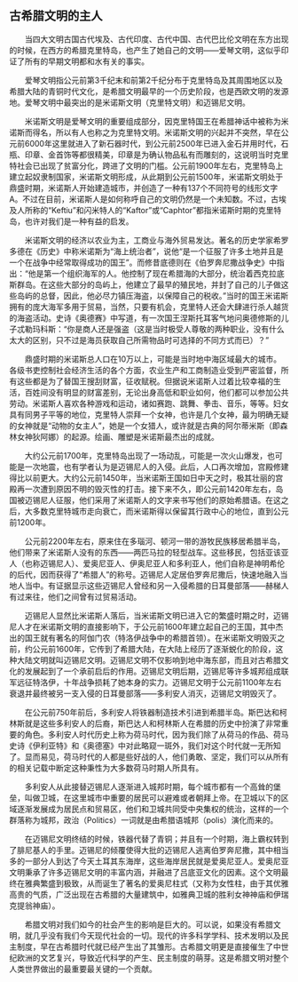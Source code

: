 ## 古希腊文明的主人

　　当四大文明古国古代埃及、古代印度、古代中国、古代巴比伦文明在东方出现的时候，在西方的希腊克里特岛，也产生了她自己的文明——爱琴文明，这似乎印证了所有的早期文明都和水有关的事实。

　　爱琴文明指公元前第3千纪末和前第2千纪分布于克里特岛及其周围地区以及希腊大陆的青铜时代文化，是希腊文明最早的一个历史阶段，也是西欧文明的发源地。爱琴文明中最突出的是米诺斯文明（克里特文明）和迈锡尼文明。

　　米诺斯文明是爱琴文明的重要组成部分，因克里特国王在希腊神话中被称为米诺斯而得名，所以有人也称之为克里特文明。米诺斯文明的兴起并不突然，早在公元前6000年这里就进入了新石器时代，到公元前2500年已进入金石并用时代，石瓶、印章、金首饰等都很精美，印章是为确认物品私有而雕刻的，这说明当时克里特社会已出现了贫富分化，跨进了文明的门槛。公元前1900年左右，克里特岛上建立起奴隶制国家，米诺斯文明形成，从此期到公元前1500年，米诺斯文明处于鼎盛时期，米诺斯人开始建造城市，并创造了一种有137个不同符号的线形文字A。不过在目前，米诺斯人是如何称呼自己的文明仍然是一个未知数。不过，古埃及人所称的“Keftiu”和闪米特人的“Kaftor”或“Caphtor”都指米诺斯时期的克里特岛，也许对我们是一种有益的启发。

　　米诺斯文明的经济以农业为主，工商业与海外贸易发达。著名的历史学家希罗多德在《历史》中称米诺斯为“海上统治者”，说他“是一个征服了许多土地并且是一个在战争中经常取得成功的国王”。而修昔底德则在《伯罗奔尼撒战争史》中指出：“他是第一个组织海军的人。他控制了现在希腊海的大部分，统治着西克拉底斯群岛。在这些大部分的岛屿上，他建立了最早的殖民地，并封了自己的儿子做这些岛屿的总督，因此，他必尽力镇压海盗，以保障自己的税收。”当时的国王米诺斯拥有的庞大海军多用于贸易，当然，只要有机会，克里特人还会大肆进行杀人越货的海盗活动。史诗《奥德赛》中写道，有一次国王涅斯托耳客气地问奥德修斯的儿子忒勒玛科斯：“你是商人还是强盗（这是当时极受人尊敬的两种职业，没有什么太大的区别，只不过是海员获取自己所需物品时可选择的不同方式而已）？”

　　鼎盛时期的米诺斯总人口在10万以上，可能是当时地中海区域最大的城市。各级书吏控制社会经济生活的各个方面，农业生产和工商制造业受到严密监督，所有这些都是为了替国王搜刮财富，征收赋税。但据说米诺斯人过着比较幸福的生活，百姓间没有明显的财富差别，无论出身高低和职业如何，他们都可以参加公共劳动。米诺斯人喜欢各种游戏和运动，诸如赛跑、跳舞、拳击、音乐，等等。妇女具有同男子平等的地位，克里特人崇拜一个女神，也许是几个女神，最为明确无疑的女神就是“动物的女主人”，她是一个女猎人，或许就是古典的阿尔蒂米斯（即森林女神狄阿娜）的起源。绘画、雕塑是米诺斯最杰出的成就。

　　大约公元前1700年，克里特岛出现了一场动乱，可能是一次火山爆发，也可能是一次地震，也有学者认为是迈锡尼人的入侵。此后，人口再次增加，宫殿修建得比以前更大。大约公元前1450年，当米诺斯王国如日中天之时，极其壮丽的宫殿再一次遭到原因不明的毁灭性的打击。接下来不久，即公元前1420年左右，岛国被迈锡尼人征服，他们采用了米诺斯人的文字来书写他们的原始希腊语。在这之后，大多数克里特城市走向衰亡，而米诺斯得以保留其行政中心的地位，直到公元前1200年。

　　公元前2200年左右，原来住在多瑙河、顿河一带的游牧民族移居希腊半岛，他们带来了米诺斯人没有的东西——两匹马拉的轻型战车。这些移民，包括亚该亚人（也称迈锡尼人）、爱奥尼亚人、伊奥尼亚人和多利亚人，他们自称是神明希伦的后代，因而获得了“希腊人”的称号。迈锡尼人定居伯罗奔尼撒后，快速地融入当地人当中。有证据显示这些迈锡尼人曾经和另一入侵希腊的日耳曼部落——赫梯人有过来往，他们之间曾有过贸易活动。

　　迈锡尼人显然比米诺斯人落后，当米诺斯文明已进入它的繁盛时期之时，迈锡尼人才在米诺斯文明的直接影响下，于公元前1600年建立起自己的王国，其中杰出的国王就有著名的阿伽门农（特洛伊战争中的希腊首领）。在米诺斯文明毁灭之前，约公元前1600年，它传到了希腊大陆，在大陆上经历了逐渐蜕化的阶段，这种大陆文明就叫迈锡尼文明。迈锡尼文明不仅影响到地中海东部，而且对古希腊文化的发展起到了一个承前启后的作用。迈锡尼文明后期，迈锡尼等许多城邦组成联军远征特洛伊，十年战争损耗了她本身的实力。迈锡尼文明于公元前1100年左右衰退并最终被另一支入侵的日耳曼部落——多利安人消灭，迈锡尼文明毁灭了。

　　在公元前750年前后，多利安人将铁器制造技术引进到希腊半岛。斯巴达和柯林斯就是这些多利安人的后裔，斯巴达人和柯林斯人在希腊的历史中扮演了非常重要的角色。多利安人时代历史上称为荷马时代，因为我们除了从荷马的作品、荷马史诗《伊利亚特》和《奥德塞》中对此略窥一斑外，我们对这个时代就一无所知了。显而易见，荷马时代的人都是些好战的人，他们勇敢、坚定，我们可以从所有的相关记载中断定这种秉性为大多数荷马时期人所具有。

　　多利安人从此接替迈锡尼人逐渐进入城邦时期，每个城市都有一个高耸的堡垒，叫做卫城，在这里城市中重要的居民可以避难或者朝拜上帝。在卫城以下的区域逐渐发展成为居民点和贸易区，他们和卫城共同受中央集权的统治，这样的一个群落称为城邦，政治（Politics）一词就是由希腊语城邦（polis）演化而来的。

　　在迈锡尼文明终结的时候，铁器代替了青铜；并且有一个时期，海上霸权转到了腓尼基人的手里。迈锡尼的倾覆使得大批的迈锡尼人逃离伯罗奔尼撒，其中相当多的一部分人到达了今天土耳其东海岸，这些海岸居民就是爱奥尼亚人。爱奥尼亚文明秉承了许多迈锡尼文明的丰富内涵，并融进了吕底亚文化的因素。这个文明最终在雅典繁盛到极致，从而诞生了著名的爱奥尼柱式（又称为女性柱，由于其优雅高贵的气质，广泛出现在古希腊的大量建筑中，如雅典卫城的胜利女神神庙和伊瑞克提翁神庙）。

　　希腊文明对我们如今的社会产生的影响是巨大的。可以说，如果没有希腊文明，就几乎没有我们今天现代社会的一切。现代的许多科学学科、技术发明以及民主制度，早在古希腊时代就已经产生出了其雏形。古希腊文明更是直接催生了中世纪欧洲的文艺复兴，导致近代科学的产生、民主制度的萌芽。这是希腊文明对整个人类世界做出的最重要最关键的一个贡献。
